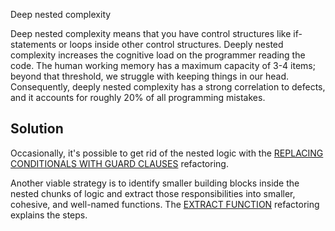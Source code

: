Deep nested complexity

Deep nested complexity means that you have control structures like if-statements or loops inside other control structures. Deeply nested complexity increases the cognitive load on the programmer reading the code. The human working memory has a maximum capacity of 3-4 items; beyond that threshold, we struggle with keeping things in our head. Consequently, deeply nested complexity has a strong correlation to defects, and it accounts for roughly 20% of all programming mistakes.

## Solution

Occasionally, it's possible to get rid of the nested logic with the [REPLACING CONDITIONALS WITH GUARD CLAUSES](https://refactoring.com/catalog/replaceNestedConditionalWithGuardClauses.html) refactoring.

Another viable strategy is to identify smaller building blocks inside the
nested chunks of logic and extract those responsibilities into smaller, cohesive, and well-named functions. The [EXTRACT FUNCTION](https://refactoring.com/catalog/extractFunction.html) refactoring explains the steps.
